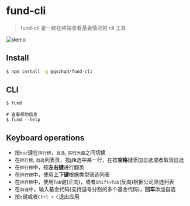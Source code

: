 # fund-cli

> fund-cli 是一款在终端查看基金情况的 cli 工具

![demo]('https://github.com/xxxxxMiss/fund-cli/raw/master/demo.gif')

## Install

```bash
$ npm install -g @qschqd/fund-cli
```

## CLI

```
$ fund

# 查看帮助信息
$ fund --help

```

## Keyboard operations

- 按`esc`键在`排行榜`，`自选`, `实时大盘`之间切换
- 在`排行榜`, `自选`列表页，按**j/k**选中某一行，在按**空格**键添加自选或者取消自选
- 在`排行榜`中，按**左右键**进行翻页
- 在`排行榜`中，使用**上下键**根据类型筛选列表
- 在`排行榜`中，使用`Tab`键(正向)，或者`Shift+Tab`(反向)根据公司筛选列表
- 在`自选`中，输入基金代码(支持逗号分割的多个基金代码)，**回车**添加自选
- 按`q`键或者`Ctrl + C`退出应用
